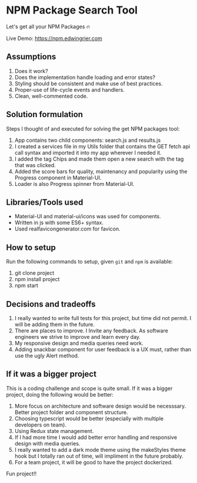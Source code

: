 # NPM Package Search Tool

Let's get all your NPM Packages :fire:

Live Demo: https://npm.edwingrier.com

## Assumptions

1. Does it work?
2. Does the implementation handle loading and error states?
3. Styling should be consistent and make use of best practices.
4. Proper-use of life-cycle events and handlers.
5. Clean, well-commented code.

## Solution formulation

Steps I thought of and executed for solving the get NPM packages tool:

1. App contains two child components: search.js and results.js
2. I created a services file in my Utils folder that contains the GET fetch api call syntax and imported it into my app wherever I needed it.
3. I added the tag Chips and made them open a new search with the tag that was clicked.
4. Added the score bars for quality, maintenancy and popularity using the Progress component in Material-UI.
5. Loader is also Progress spinner from Material-UI.

## Libraries/Tools used

* Material-UI and material-ui/icons was used for components.
* Written in js with some ES6+ syntax.
* Used realfavicongenerator.com for favicon.

## How to setup

Run the following commands to setup, given `git` and `npm` is available:

1. git clone project
2. npm install project
3. npm start

## Decisions and tradeoffs

1. I really wanted to write full tests for this project, but time did not permit. I will be adding them in the future.
2. There are places to improve. I Invite any feedback. As software engineers we strive to improve and learn every day.
3. My responsive design and media queries need work.
4. Adding snackbar component for user feedback is a UX must, rather than use the ugly Alert method.

## If it was a bigger project

This is a coding challenge and scope is quite small. If it was a bigger project, doing the following would be better:

1. More focus on architecture and software design would be necesssary. Better project folder and component structure.
2. Choosing typescript would be better (especially with multiple developers on team).
3. Using Redux state management.
4. If I had more time I would add better error handling and responsive design with media queries.
5. I really wanted to add a dark mode theme using the makeStyles theme hook but I totally ran out of time, will impliment in the future probably.
6. For a team project, it will be good to have the project dockerized.

Fun project!!
